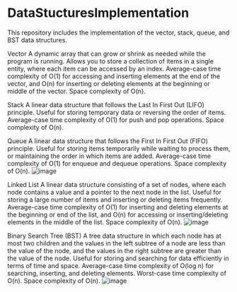 # DataStucturesImplementation
This repository includes the implementation of the vector, stack, queue, and BST data structures. 

Vector
A dynamic array that can grow or shrink as needed while the program is running.
Allows you to store a collection of items in a single entity, where each item can be accessed by an index.
Average-case time complexity of O(1) for accessing and inserting elements at the end of the vector, and O(n) for inserting or deleting elements at the beginning or middle of the vector.
Space complexity of O(n).

Stack
A linear data structure that follows the Last In First Out (LIFO) principle.
Useful for storing temporary data or reversing the order of items.
Average-case time complexity of O(1) for push and pop operations.
Space complexity of O(n).

Queue
A linear data structure that follows the First In First Out (FIFO) principle.
Useful for storing items temporarily while waiting to process them, or maintaining the order in which items are added.
Average-case time complexity of O(1) for enqueue and dequeue operations.
Space complexity of O(n).
![image](https://user-images.githubusercontent.com/66587074/209579498-3ead7c0d-07d3-407a-87fd-275ade50898d.png)

Linked List
A linear data structure consisting of a set of nodes, where each node contains a value and a pointer to the next node in the list.
Useful for storing a large number of items and inserting or deleting items frequently.
Average-case time complexity of O(1) for inserting and deleting elements at the beginning or end of the list, and O(n) for accessing or inserting/deleting elements in the middle of the list.
Space complexity of O(n).
![image](https://user-images.githubusercontent.com/66587074/209579487-194d0f94-b4ea-4389-8450-7757ad6544d7.png)

Binary Search Tree (BST)
A tree data structure in which each node has at most two children and the values in the left subtree of a node are less than the value of the node, and the values in the right subtree are greater than the value of the node.
Useful for storing and searching for data efficiently in terms of time and space.
Average-case time complexity of O(log n) for searching, inserting, and deleting elements. Worst-case time complexity of O(n).
Space complexity of O(n).
![image](https://user-images.githubusercontent.com/66587074/209579472-d7cf8c80-7302-4665-ba70-7a4be5cc2372.png)
